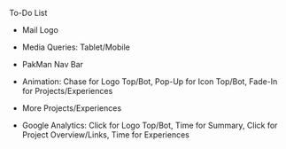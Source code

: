 To-Do List
- Mail Logo

- Media Queries: Tablet/Mobile
- PakMan Nav Bar
- Animation: Chase for Logo Top/Bot, Pop-Up for Icon Top/Bot, Fade-In for Projects/Experiences
- More Projects/Experiences
- Google Analytics: Click for Logo Top/Bot, Time for Summary, Click for Project Overview/Links, Time for Experiences
